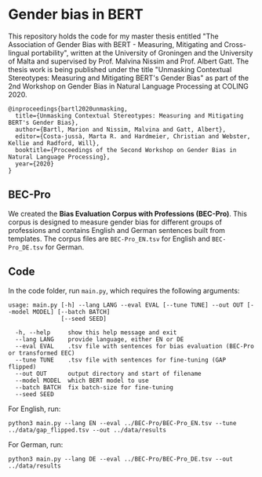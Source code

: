 # Gender bias in BERT
This repository holds the code for my master thesis entitled "The Association of Gender Bias with BERT - Measuring, Mitigating and Cross-lingual portability", written at the University of Groningen and the University of Malta and supervised by Prof. Malvina Nissim and Prof. Albert Gatt. The thesis work is being published under the title "Unmasking Contextual Stereotypes: Measuring and Mitigating BERT's Gender Bias" as part of the 2nd Workshop on Gender Bias in Natural Language Processing at COLING 2020.
```
@inproceedings{bartl2020unmasking,
  title={Unmasking Contextual Stereotypes: Measuring and Mitigating BERT's Gender Bias},
  author={Bartl, Marion and Nissim, Malvina and Gatt, Albert},
  editor={Costa-jussà, Marta R. and Hardmeier, Christian and Webster, Kellie and Radford, Will},
  booktitle={Proceedings of the Second Workshop on Gender Bias in Natural Language Processing},
  year={2020}
}

```

## BEC-Pro

We created the **Bias Evaluation Corpus with Professions (BEC-Pro)**. This corpus is designed to measure gender bias for different groups of professions and contains English and German sentences built from templates. The corpus files are `BEC-Pro_EN.tsv` for English and `BEC-Pro_DE.tsv` for German.

## Code

In the code folder, run `main.py`, which requires the following arguments:
```
usage: main.py [-h] --lang LANG --eval EVAL [--tune TUNE] --out OUT [--model MODEL] [--batch BATCH]
               [--seed SEED]

  -h, --help     show this help message and exit
  --lang LANG    provide language, either EN or DE
  --eval EVAL    .tsv file with sentences for bias evaluation (BEC-Pro or transformed EEC)
  --tune TUNE    .tsv file with sentences for fine-tuning (GAP flipped)
  --out OUT      output directory and start of filename
  --model MODEL  which BERT model to use 
  --batch BATCH  fix batch-size for fine-tuning 
  --seed SEED
```

For English, run:
```
python3 main.py --lang EN --eval ../BEC-Pro/BEC-Pro_EN.tsv --tune ../data/gap_flipped.tsv --out ../data/results
```
For German, run:
```
python3 main.py --lang DE --eval ../BEC-Pro/BEC-Pro_DE.tsv --out ../data/results
```
